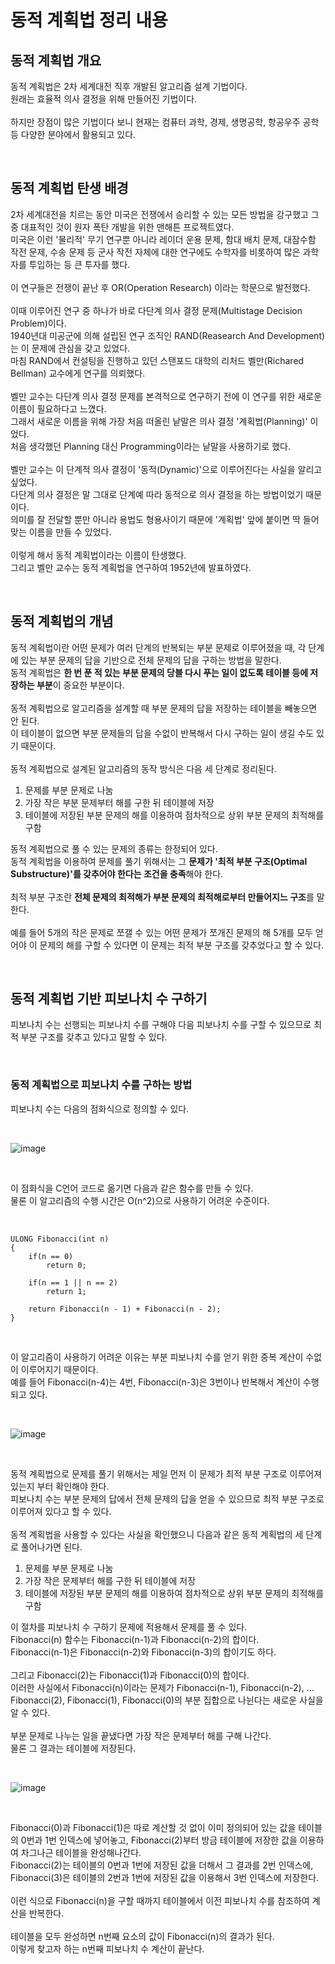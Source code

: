 # 동적 계획법 정리 내용

## 동적 계획법 개요
동적 계획법은 2차 세계대전 직후 개발된 알고리즘 설계 기법이다.
<br>
원래는 효율적 의사 결정을 위해 만들어진 기법이다.
<br>
<br>
하지만 장점이 많은 기법이다 보니 현재는 컴퓨터 과학, 경제, 생명공학, 항공우주 공학 등 다양한 분야에서 활용되고 있다.

<br>

## 동적 계획법 탄생 배경
2차 세계대전을 치르는 동안 미국은 전쟁에서 승리할 수 있는 모든 방법을 강구했고 그중 대표적인 것이 원자 폭탄 개발을 위한 맨해튼 프로젝트였다.
<br>
미국은 이런 '물리적' 무기 연구뿐 아니라 레이더 운용 문제, 함대 배치 문제, 대잠수함 작전 문제, 수송 문제 등 군사 작전 자체에 대한 연구에도 수학자를 비롯하여 많은 과학자를 투입하는 등 큰 투자를 했다.
<br>
<br>
이 연구들은 전쟁이 끝난 후 OR(Operation Research) 이라는 학문으로 발전했다.
<br>
<br>
이때 이루어진 연구 중 하나가 바로 다단계 의사 결정 문제(Multistage Decision Problem)이다.
<br>
1940년대 미공군에 의해 설립된 연구 조직인 RAND(Reasearch And Development)는 이 문제에 관심을 갖고 있었다.
<br>
마침 RAND에서 컨설팅을 진행하고 있던 스탠포드 대학의 리처드 벨만(Richared Bellman) 교수에게 연구를 의뢰했다.
<br>
<br>
벨만 교수는 다단계 의사 결정 문제를 본격적으로 연구하기 전에 이 연구를 위한 새로운 이름이 필요하다고 느꼈다.
<br>
그래서 새로운 이름을 위해 가장 처음 떠올린 낱말은 의사 결정 '계획법(Planning)' 이었다.
<br>
처음 생각했던 Planning 대신 Programming이라는 낱말을 사용하기로 했다.
<br>
<br>
벨만 교수는 이 단계적 의사 결정이 '동적(Dynamic)'으로 이루어진다는 사실을 알리고 싶었다.
<br>
다단계 의사 결정은 말 그대로 단계예 따라 동적으로 의사 결정을 하는 방법이었기 때문이다.
<br>
의미를 잘 전달할 뿐만 아니라 용법도 형용사이기 때문에 '계획법' 앞에 붙이면 딱 들어맞는 이름을 만들 수 있었다.
<br>
<br>
이렇게 해서 동적 계획법이라는 이름이 탄생했다.
<br>
그리고 벨만 교수는 동적 계획법을 연구하여 1952년에 발표하였다.

<br>

## 동적 계획법의 개념
동적 계획법이란 어떤 문제가 여러 단계의 반복되는 부분 문제로 이루어졌을 때, 각 단계에 있는 부분 문제의 답을 기반으로 전체 문제의 답을 구하는 방법을 말한다.
<br>
동적 계획법은 **한 번 푼 적 있는 부분 문제의 당블 다시 푸는 일이 없도록 테이블 등에 저장하는 부분**이 중요한 부분이다.
<br>
<br>
동적 계획법으로 알고리즘을 설계할 때 부분 문제의 답을 저장하는 테이블을 빼놓으면 안 된다.
<br>
이 테이블이 없으면 부분 문제들의 답을 수없이 반복해서 다시 구하는 일이 생길 수도 있기 때문이다.
<br>
<br>
동적 계획법으로 설계된 알고리즘의 동작 방식은 다음 세 단계로 정리된다.

1. 문제를 부분 문제로 나눔
2. 가장 작은 부분 문제부터 해를 구한 뒤 테이블에 저장
3. 테이블에 저장된 부분 문제의 해를 이용하여 점차적으로 상위 부분 문제의 최적해를 구함

동적 계획법으로 풀 수 있는 문제의 종류는 한정되어 있다.
<br>
동적 계획법을 이용하여 문제를 풀기 위해서는 그 **문제가 '최적 부분 구조(Optimal Substructure)'를 갖추어야 한다는 조건을 충족**해야 한다.
<br>
<br>
최적 부분 구조란 **전체 문제의 최적해가 부분 문제의 최적해로부터 만들어지느 구조**를 말한다.
<br>
<br>
예를 들어 5개의 작은 문제로 쪼갤 수 있는 어떤 문제가 쪼개진 문제의 해 5개를 모두 얻어야 이 문제의 해를 구할 수 있다면 이 문제는 최적 부분 구조를 갖추었다고 할 수 있다.

<br>

## 동적 계획법 기반 피보나치 수 구하기

피보나치 수는 선행되는 피보나치 수를 구해야 다음 피보나치 수를 구할 수 있으므로 최적 부분 구조를 갖추고 있다고 말할 수 있다.

<br>

### 동적 계획법으로 피보나치 수를 구하는 방법
피보나치 수는 다음의 점화식으로 정의할 수 있다.

<br>

![image](https://github.com/JeHeeYu/Book-Reviews/assets/87363461/6196e04e-9c62-4bee-ba1b-94108905e018)

<br>

이 점화식을 C언어 코드로 옮기면 다음과 같은 함수를 만들 수 있다.
<br>
물론 이 알고리즘의 수행 시간은 O(n^2)으로 사용하기 어려운 수준이다.

<br>


```
ULONG Fibonacci(int n)
{
    if(n == 0)
        return 0;
    
    if(n == 1 || n == 2)
        return 1;
        
    return Fibonacci(n - 1) + Fibonacci(n - 2);
}
```

<br>

이 알고리즘이 사용하기 어려운 이유는 부분 피보나치 수를 얻기 위한 중복 계산이 수없이 이루어지기 때문이다.
<br>
예를 들어 Fibonacci(n-4)는 4번, Fibonacci(n-3)은 3번이나 반복해서 계산이 수행되고 있다.

<br>

![image](https://github.com/JeHeeYu/Book-Reviews/assets/87363461/85e332e8-739d-481e-9115-619a57f5cf0e)


<br>

동적 계획법으로 문제를 풀기 위해서는 제일 먼저 이 문제가 최적 부분 구조로 이루어져 있는지 부터 확인해야 한다.
<br>
피보나치 수는 부분 문제의 답에서 전체 문제의 답을 얻을 수 있으므로 최적 부분 구조로 이루어져 있다고 할 수 있다.
<br>
<br>
동적 계획법을 사용할 수 있다는 사실을 확인했으니 다음과 같은 동적 계획법의 세 단계로 풀어나가면 된다.

1. 문제를 부분 문제로 나눔
2. 가장 작은 문제부터 해를 구한 뒤 테이블에 저장
3. 테이블에 저장된 부분 문제의 해를 이용하여 점차적으로 상위 부분 문제의 최적해를 구함

이 절차를 피보나치 수 구하기 문제에 적용해서 문제를 풀 수 있다.
<br>
Fibonacci(n) 함수는 Fibonacci(n-1)과 Fibonacci(n-2)의 합이다.
<br>
Fibonacci(n-1)은 Fibonacci(n-2)와 Fibonacci(n-3)의 합이기도 하다.
<br>
<br>
그리고 Fibonacci(2)는 Fibonacci(1)과 Fibonacci(0)의 합이다.
<br>
이러한 사실에서 Fibonacci(n)이라는 문제가 Fibonacci(n-1), Fibonacci(n-2), ... Fibonacci(2), Fibonacci(1), Fibonacci(0)의 부분 집합으로 나뉜다는 새로운 사실을 알 수 있다.
<br>
<br>
부분 문제로 나누는 일을 끝냈다면 가장 작은 문제부터 해를 구해 나간다.
<br>
물론 그 결과는 테이블에 저장된다.

<br>

![image](https://github.com/JeHeeYu/Book-Reviews/assets/87363461/13b02626-5b19-4a87-8fc1-bbc516b1c951)


<br>

Fibonacci(0)과 Fibonacci(1)은 따로 계산할 것 없이 이미 정의되어 있는 값을 테이블의 0번과 1번 인덱스에 넣어놓고, Fibonacci(2)부터 방금 테이블에 저장한 값을 이용하여 차그나근 테이블을 완성해나간다.
<br>
Fibonacci(2)는 테이블의 0번과 1번에 저장된 값을 더해서 그 결과를 2번 인덱스에, Fibonacci(3)은 테이블의 2번과 1번에 저장된 값을 이용해서 3번 인덱스에 저장한다.
<br>
<br>
이런 식으로 Fibonacci(n)을 구할 때까지 테이블에서 이전 피보나치 수를 참조하여 계산을 반복한다.
<br>
<br>
테이블을 모두 완성하면 n번째 요소의 값이 Fibonacci(n)의 결과가 된다.
<br>
이렇게 찾고자 하는 n번째 피보나치 수 계산이 끝난다.


